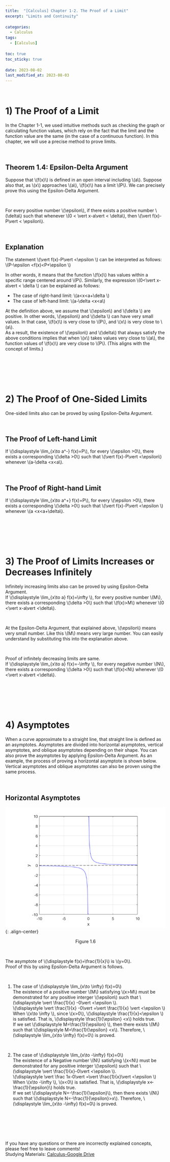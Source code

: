 ```yaml
---
title:  "[Calculus] Chapter 1-2. The Proof of a Limit"
excerpt: "Limits and Continuity"

categories:
  - Calculus
tags:
  - [Calculus]

toc: true
toc_sticky: true
 
date: 2023-08-02
last_modified_at: 2023-08-03
---
```


&nbsp;

# 1) The Proof of a Limit
In the Chapter 1-1, we used intuitive methods such as checking the graph or calculating function values, which rely on the fact that the limit and the function value are the same (in the case of a continuous function). In this chapter, we will use a precise method to prove limits.

&nbsp;

## Theorem 1.4: Epsilon-Delta Argument
Suppose that \\(f(x)\\) is defined in an open interval including \\(a\\). Suppose also that, as \\(x\\) approaches \\(a\\), \\(f(x)\\) has a limit \\(P\\). We can precisely prove this using the Epsilon-Delta Argument.

&nbsp;

For every positive number \\(\epsilon\\), if there exists a positive number \\(\delta\\) such that whenever \\(0 < \vert x-a\vert < \delta\\), then \\(\vert f(x)-P\vert < \epsilon\\).

&nbsp;

## Explanation
The statement \\(\vert f(x)-P\vert <\epsilon \\) can be interpreted as follows:\
\\(P-\epsilon <f(x)<P+\epsilon \\)

In other words, it means that the function \\(f(x)\\) has values within a specific range centered around \\(P\\). Similarly, the expression \\(0<\vert x-a\vert < \delta \\) can be explained as follows:

- The case of right-hand limit: \\(a<x<a+\delta \\)
- The case of left-hand limit: \\(a-\delta <x<a\\)

At the definition above, we assume that \\(\epsilon\\) and \\(\delta \\) are positive. In other words, \\(\epsilon\\) and \\(\delta \\) can have very small values. In that case, \\(f(x)\\) is very close to \\(P\\), and \\(x\\) is very close to \\(a\\).\
As a result, the existence of \\(\epsilon\\) and \\(\delta\\) that always  satisfy the above conditions implies that when \\(x\\) takes values very close to \\(a\\), the function values of \\(f(x)\\) are very close to \\(P\\). (This aligns with the concept of limits.)

&nbsp;

&nbsp;

&nbsp;

# 2) The Proof of One-Sided Limits
One-sided limits also can be proved by using Epsilon-Delta Argument.

&nbsp;

## The Proof of Left-hand Limit
If \\(\displaystyle \lim_{x\to a^-} f(x)=P\\), for every \\(\epsilon >0\\), there exists a corresponding \\(\delta >0\\) such that \\(\vert f(x)-P\vert <\epsilon\\) whenever \\(a-\delta <x<a\\).

&nbsp;

## The Proof of Right-hand Limit
If \\(\displaystyle \lim_{x\to a^+} f(x)=P\\), for every \\(\epsilon >0\\), there exists a corresponding \\(\delta >0\\) such that \\(\vert f(x)-P\vert <\epsilon \\) whenever \\(a <x<a+\delta\\).

&nbsp;

&nbsp;

&nbsp;

# 3) The Proof of Limits Increases or Decreases Infinitely
Infinitely increasing limits also can be proved by using Epsilon-Delta Argument.\
If \\(\displaystyle \lim_{x\to a} f(x)=\infty \\), for every positive number \\(M\\), there exists a corresponding \\(\delta >0\\) such that \\(f(x)>M\\) whenever \\(0 <\vert x-a\vert <\delta\\).

&nbsp;

At the Epsilon-Delta Argument, that explained above, \\(\epsilon\\) means very small number. Like this \\(M\\) means very large number. You can easily understand by substituting this into the explanation above.

&nbsp;

Proof of infinitely decreasing limits are same.\
If \\(\displaystyle \lim_{x\to a} f(x)=-\infty \\), for every negative number \\(N\\), there exists a corresponding \\(\delta >0\\) such that \\(f(x)<N\\) whenever \\(0 <\vert x-a\vert <\delta\\).

&nbsp;

&nbsp;

&nbsp;

# 4) Asymptotes
When a curve approximate to a straight line, that straight line is defined as an asymptotes. Asymptotes are divided into horizontal asymptotes, vertical asymptotes, and oblique asymptotes depending on their shape. You can also prove the asymptotes by applying Epsilon-Delta Argument. As an example, the process of proving a horizontal asymptote is shown below. Vertical asymptotes and oblique asymptotes can also be proven using the same process.

&nbsp;

## Horizontal Asymptotes
![image](/assets/images/calculus1.6.png){: .align-center}
<center>Figure 1.6</center>

&nbsp;

The asymptote of \\(\displaystyle f(x)=\frac{1}{x}\\) is \\(y=0\\).\
Proof of this by using Epsilon-Delta Argument is follows.

&nbsp;

1) The case of \\(\displaystyle \lim_{x\to \infty} f(x)=0\\)\
The existence of a positive number \\(M\\) satisfying \\(x>M\\) must be demonstrated for any positive interger \\(\epsilon\\) such that \\(\displaystyle \vert \frac{1}{x} -0\vert <\epsilon \\).\
\\(\displaystyle \vert \frac{1}{x} -0\vert =\vert \frac{1}{x} \vert <\epsilon \\)\
When \\(x\to \infty \\), since \\(x>0\\), \\(\displaystyle \frac{1}{x}<\epsilon \\) is satisfied. That is, \\(\displaystyle \frac{1}{\epsilon} <x\\) holds true.\
If we set \\(\displaystyle M=\frac{1}{\epsilon} \\), then there exists \\(M\\) such that \\(\displaystyle M=\frac{1}{\epsilon} <x\\). Therefore, \\(\displaystyle \lim_{x\to \infty} f(x)=0\\) is proved.

&nbsp;

2) The case of \\(\displaystyle \lim_{x\to -\infty} f(x)=0\\)\
The existence of a Negative number \\(N\\) satisfying \\(x<N\\) must be demonstrated for any positive interger \\(\epsilon\\) such that \\(\displaystyle \vert \frac{1}{x}-0\vert <\epsilon \\).\
\\(\displaystyle \vert \frac 1x-0\vert =\vert \frac{1}{x}\vert <\epsilon \\)\
When \\(x\to -\infty \\), \\(x<0\\) is satisfied. That is, \\(\displaystyle x<-\frac{1}{\epsilon}\\) holds true.\
If we set \\(\displaystyle N=-\frac{1}{\epsilon}\\), then there exists \\(N\\) such that \\(\displaystyle N=-\frac{1}{\epsilon}>x\\). Therefore, \\(\displaystyle \lim_{x\to -\infty} f(x)=0\\) is proved.

&nbsp;

&nbsp;

&nbsp;

If you have any questions or there are incorrectly explained concepts, please feel free to leave comments!\
Studying Materials: ​[Calculus-Google Drive](https://drive.google.com/drive/u/4/folders/1drK_vOgSmtsIKQOBA4gfI9Nj6-aPelun)
